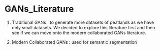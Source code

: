 # GANs_Literature

01. Traditional GANs : to generate more datasets of peatlands as we have only small datasets.
We decided to explore this literature first and then see if we can move onto the modern collaborated GANs literature.


02. Modern Collaborated GANs : used for semantic segmentation
